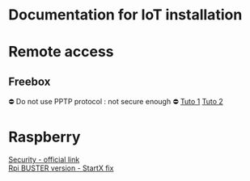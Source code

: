 # Documentation for IoT installation

# Remote access

## Freebox
:no_entry: Do not use PPTP protocol : not secure enough :no_entry:
[Tuto 1](https://forum.freenews.fr/index.php?topic=117463.0)
[Tuto 2](https://blog.genma.fr/?La-Freebox-v6-dispose-d-un-serveur-et-d-un-client-VPN)

# Raspberry
[Security - official link](https://www.raspberrypi.org/documentation/configuration/security.md) <br/>
[Rpi BUSTER version - StartX fix](https://raspberrypi.stackexchange.com/a/101085/132797)
